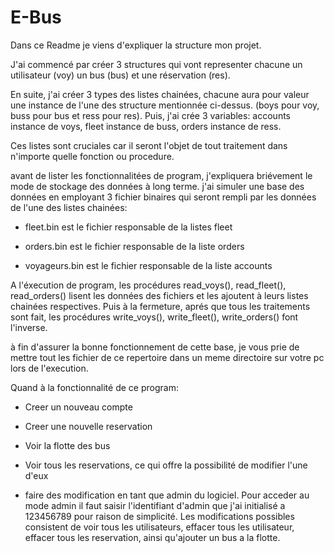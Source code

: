 # E-Bus
Dans ce Readme je viens d'expliquer la structure mon projet.

J'ai commencé par créer 3 structures qui vont representer chacune un utilisateur (voy) un bus (bus) et une réservation (res).

En suite, j'ai créer 3 types des listes chainées, chacune aura pour valeur une instance de l'une des structure mentionnée ci-dessus. (boys pour voy, buss pour bus et ress pour res). Puis, j'ai crée 3 variables: accounts instance de voys, fleet instance de buss, orders instance de ress.

Ces listes sont cruciales car il seront l'objet de tout traitement dans n'importe quelle fonction ou procedure.


avant de lister les fonctionnalitées de program, j'expliquera briévement le mode de stockage des données à long terme. j'ai simuler une base des données en employant 3 fichier binaires qui seront rempli par les données de l'une des listes chainées:

  - fleet.bin est le fichier responsable de la listes fleet
  
  - orders.bin est le fichier responsable de la liste orders
  
  - voyageurs.bin est le fichier responsable de la liste accounts

A l'éxecution de program, les procédures read_voys(), read_fleet(), read_orders() lisent les données des fichiers et les ajoutent à leurs listes chainées respectives. Puis à la fermeture, aprés que tous les traitements sont fait, les procédures write_voys(), write_fleet(), write_orders() font l'inverse.


à fin d'assurer la bonne fonctionnement de cette base, je vous prie de mettre tout les fichier de ce repertoire dans un meme directoire sur votre pc lors de l'execution.

Quand à la fonctionnalité de ce program:

  - Creer un nouveau compte

  - Creer une nouvelle reservation

  - Voir la flotte des bus
    
  - Voir tous les reservations, ce qui offre la possibilité de modifier l'une d'eux

  - faire des modification en tant que admin du logiciel. Pour acceder au mode admin il faut saisir l'identifiant d'admin que j'ai initialisé a 123456789 pour raison de simplicité. Les modifications possibles consistent de voir tous les utilisateurs, effacer tous les utilisateur, effacer tous les reservation, ainsi qu'ajouter un bus a la flotte. 

